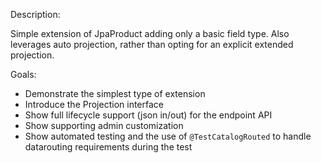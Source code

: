 Description: 

Simple extension of JpaProduct adding only a basic field type. Also leverages auto projection, rather than opting for an explicit extended projection.

Goals:

- Demonstrate the simplest type of extension
- Introduce the Projection interface
- Show full lifecycle support (json in/out) for the endpoint API
- Show supporting admin customization
- Show automated testing and the use of `@TestCatalogRouted` to handle datarouting requirements during the test
